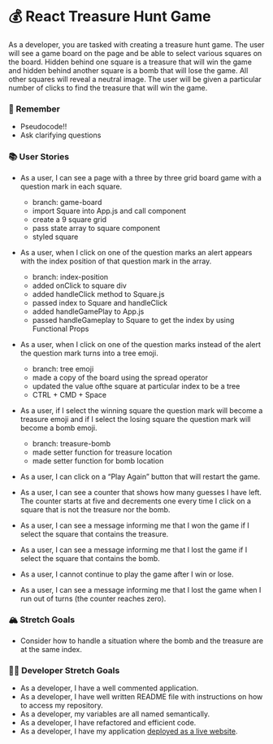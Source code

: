 # 💰 React Treasure Hunt Game

As a developer, you are tasked with creating a treasure hunt game. The user will see a game board on the page and be able to select various squares on the board. Hidden behind one square is a treasure that will win the game and hidden behind another square is a bomb that will lose the game. All other squares will reveal a neutral image. The user will be given a particular number of clicks to find the treasure that will win the game.

### 🤔 Remember

- Pseudocode!!
- Ask clarifying questions

### 📚 User Stories

- As a user, I can see a page with a three by three grid board game with a question mark in each square.
    - branch: game-board
    - import Square into App.js and call component
    - create a 9 square grid
    - pass state array to square component
    - styled square

- As a user, when I click on one of the question marks an alert appears with the index position of that question mark in the array.
    - branch: index-position
    - added onClick to square div
    - added handleClick method to Square.js
    - passed index to Square and handleClick
    - added handleGamePlay to App.js
    - passed handleGameplay to Square to get the index by using Functional Props


- As a user, when I click on one of the question marks instead of the alert the question mark turns into a tree emoji.
    - branch: tree emoji
    - made a copy of the board using the spread operator
    - updated the value ofthe square at particular index to be a tree
    - CTRL + CMD + Space

    
- As a user, if I select the winning square the question mark will become a treasure emoji and if I select the losing square the question mark will become a bomb emoji.
    - branch: treasure-bomb
    - made setter function for treasure location
    - made setter function for bomb location



- As a user, I can click on a “Play Again” button that will restart the game.
- As a user, I can see a counter that shows how many guesses I have left. The counter starts at five and decrements one every time I click on a square that is not the treasure nor the bomb.
- As a user, I can see a message informing me that I won the game if I select the square that contains the treasure.
- As a user, I can see a message informing me that I lost the game if I select the square that contains the bomb.
- As a user, I cannot continue to play the game after I win or lose.
- As a user, I can see a message informing me that I lost the game when I run out of turns (the counter reaches zero).

### 🏔 Stretch Goals

- Consider how to handle a situation where the bomb and the treasure are at the same index.

### 👩‍💻 Developer Stretch Goals

- As a developer, I have a well commented application.
- As a developer, I have well written README file with instructions on how to access my repository.
- As a developer, my variables are all named semantically.
- As a developer, I have refactored and efficient code.
- As a developer, I have my application [deployed as a live website](https://render.com/docs/deploy-create-react-app).
